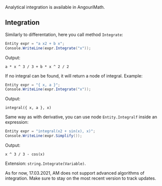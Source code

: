 Analytical integration is available in AngouriMath.

<h2>Integration</h2>

Similarly to differentation, here you call method `Integrate`:
```cs
Entity expr = "a x2 + b x";
Console.WriteLine(expr.Integrate("x"));
```
Output:
```
a * x ^ 3 / 3 + b * x ^ 2 / 2
```

If no integral can be found, it will return a node of integral. Example:
```cs
Entity expr = "{ x, a }";
Console.WriteLine(expr.Integrate("x"));
```
Output:
```
integral({ x, a }, x)
```

Same way as with derivative, you can use node `Entity.Integralf` inside an expression:
```cs
Entity expr = "integral(x2 + sin(x), x)";
Console.WriteLine(expr.Simplify());
```
Output:
```
x ^ 3 / 3 - cos(x)
```

Extension: `string.Integrate(Variable)`.

As for now, 17.03.2021, AM does not support advanced algorithms of integration. Make sure
to stay on the most recent version to track updates.